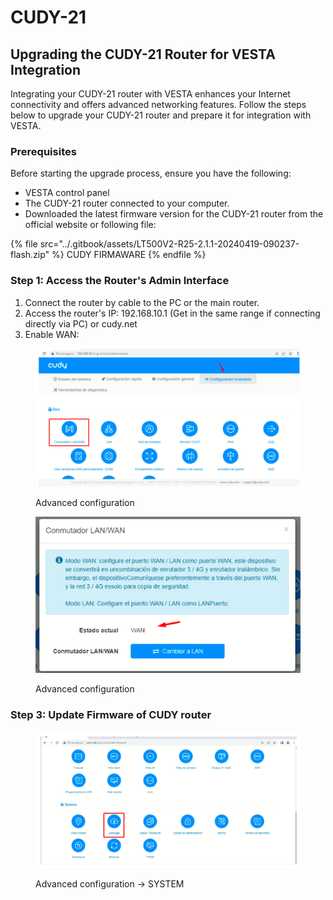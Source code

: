 # CUDY-21

## Upgrading the CUDY-21 Router for VESTA Integration

Integrating your CUDY-21 router with VESTA enhances your Internet connectivity and offers advanced networking features. Follow the steps below to upgrade your CUDY-21 router and prepare it for integration with VESTA.

### Prerequisites

Before starting the upgrade process, ensure you have the following:

* VESTA control panel
* The CUDY-21 router connected to your computer.
* Downloaded the latest firmware version for the CUDY-21 router from the official website or following file:&#x20;

{% file src="../.gitbook/assets/LT500V2-R25-2.1.1-20240419-090237-flash.zip" %}
CUDY FIRMAWARE&#x20;
{% endfile %}



### Step 1: Access the Router's Admin Interface

1. Connect the router by cable to the PC or the main router.
2. Access the router's IP: 192.168.10.1 (Get in the same range if connecting directly via PC) or cudy.net
3. Enable WAN:

<figure><img src="../.gitbook/assets/image (9) (1) (1) (1) (1) (1) (1).png" alt=""><figcaption><p>Advanced configuration</p></figcaption></figure>

<figure><img src="../.gitbook/assets/image (13) (1) (1) (1) (1) (1).png" alt=""><figcaption><p>Advanced configuration</p></figcaption></figure>

### Step 3: Update Firmware of CUDY router

<figure><img src="../.gitbook/assets/image (14) (1) (1) (1).png" alt=""><figcaption><p>Advanced configuration -> SYSTEM</p></figcaption></figure>

